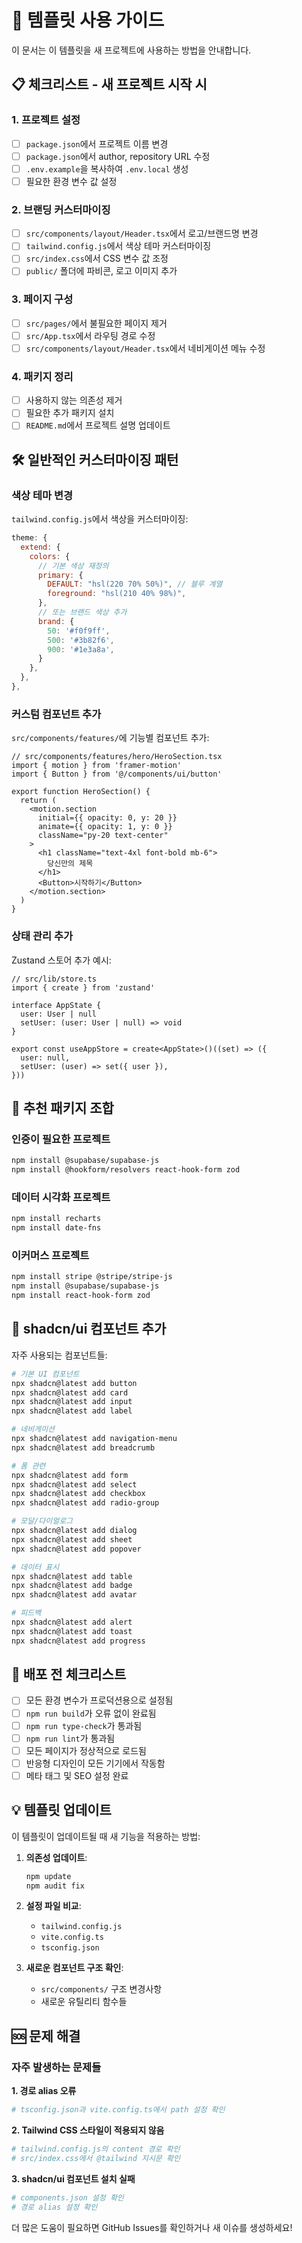# 🎯 템플릿 사용 가이드

이 문서는 이 템플릿을 새 프로젝트에 사용하는 방법을 안내합니다.

## 📋 체크리스트 - 새 프로젝트 시작 시

### 1. 프로젝트 설정
- [ ] `package.json`에서 프로젝트 이름 변경
- [ ] `package.json`에서 author, repository URL 수정
- [ ] `.env.example`을 복사하여 `.env.local` 생성
- [ ] 필요한 환경 변수 값 설정

### 2. 브랜딩 커스터마이징
- [ ] `src/components/layout/Header.tsx`에서 로고/브랜드명 변경
- [ ] `tailwind.config.js`에서 색상 테마 커스터마이징
- [ ] `src/index.css`에서 CSS 변수 값 조정
- [ ] `public/` 폴더에 파비콘, 로고 이미지 추가

### 3. 페이지 구성
- [ ] `src/pages/`에서 불필요한 페이지 제거
- [ ] `src/App.tsx`에서 라우팅 경로 수정
- [ ] `src/components/layout/Header.tsx`에서 네비게이션 메뉴 수정

### 4. 패키지 정리
- [ ] 사용하지 않는 의존성 제거
- [ ] 필요한 추가 패키지 설치
- [ ] `README.md`에서 프로젝트 설명 업데이트

## 🛠️ 일반적인 커스터마이징 패턴

### 색상 테마 변경

`tailwind.config.js`에서 색상을 커스터마이징:

```js
theme: {
  extend: {
    colors: {
      // 기본 색상 재정의
      primary: {
        DEFAULT: "hsl(220 70% 50%)", // 블루 계열
        foreground: "hsl(210 40% 98%)",
      },
      // 또는 브랜드 색상 추가
      brand: {
        50: '#f0f9ff',
        500: '#3b82f6',
        900: '#1e3a8a',
      }
    },
  },
},
```

### 커스텀 컴포넌트 추가

`src/components/features/`에 기능별 컴포넌트 추가:

```tsx
// src/components/features/hero/HeroSection.tsx
import { motion } from 'framer-motion'
import { Button } from '@/components/ui/button'

export function HeroSection() {
  return (
    <motion.section
      initial={{ opacity: 0, y: 20 }}
      animate={{ opacity: 1, y: 0 }}
      className="py-20 text-center"
    >
      <h1 className="text-4xl font-bold mb-6">
        당신만의 제목
      </h1>
      <Button>시작하기</Button>
    </motion.section>
  )
}
```

### 상태 관리 추가

Zustand 스토어 추가 예시:

```tsx
// src/lib/store.ts
import { create } from 'zustand'

interface AppState {
  user: User | null
  setUser: (user: User | null) => void
}

export const useAppStore = create<AppState>()((set) => ({
  user: null,
  setUser: (user) => set({ user }),
}))
```

## 🔌 추천 패키지 조합

### 인증이 필요한 프로젝트
```bash
npm install @supabase/supabase-js
npm install @hookform/resolvers react-hook-form zod
```

### 데이터 시각화 프로젝트
```bash
npm install recharts
npm install date-fns
```

### 이커머스 프로젝트
```bash
npm install stripe @stripe/stripe-js
npm install @supabase/supabase-js
npm install react-hook-form zod
```

## 🎨 shadcn/ui 컴포넌트 추가

자주 사용되는 컴포넌트들:

```bash
# 기본 UI 컴포넌트
npx shadcn@latest add button
npx shadcn@latest add card
npx shadcn@latest add input
npx shadcn@latest add label

# 네비게이션
npx shadcn@latest add navigation-menu
npx shadcn@latest add breadcrumb

# 폼 관련
npx shadcn@latest add form
npx shadcn@latest add select
npx shadcn@latest add checkbox
npx shadcn@latest add radio-group

# 모달/다이얼로그
npx shadcn@latest add dialog
npx shadcn@latest add sheet
npx shadcn@latest add popover

# 데이터 표시
npx shadcn@latest add table
npx shadcn@latest add badge
npx shadcn@latest add avatar

# 피드백
npx shadcn@latest add alert
npx shadcn@latest add toast
npx shadcn@latest add progress
```

## 🚀 배포 전 체크리스트

- [ ] 모든 환경 변수가 프로덕션용으로 설정됨
- [ ] `npm run build`가 오류 없이 완료됨
- [ ] `npm run type-check`가 통과됨
- [ ] `npm run lint`가 통과됨
- [ ] 모든 페이지가 정상적으로 로드됨
- [ ] 반응형 디자인이 모든 기기에서 작동함
- [ ] 메타 태그 및 SEO 설정 완료

## 💡 템플릿 업데이트

이 템플릿이 업데이트될 때 새 기능을 적용하는 방법:

1. **의존성 업데이트**:
   ```bash
   npm update
   npm audit fix
   ```

2. **설정 파일 비교**: 
   - `tailwind.config.js`
   - `vite.config.ts`
   - `tsconfig.json`

3. **새로운 컴포넌트 구조 확인**:
   - `src/components/` 구조 변경사항
   - 새로운 유틸리티 함수들

## 🆘 문제 해결

### 자주 발생하는 문제들

**1. 경로 alias 오류**
```bash
# tsconfig.json과 vite.config.ts에서 path 설정 확인
```

**2. Tailwind CSS 스타일이 적용되지 않음**
```bash
# tailwind.config.js의 content 경로 확인
# src/index.css에서 @tailwind 지시문 확인
```

**3. shadcn/ui 컴포넌트 설치 실패**
```bash
# components.json 설정 확인
# 경로 alias 설정 확인
```

더 많은 도움이 필요하면 GitHub Issues를 확인하거나 새 이슈를 생성하세요!